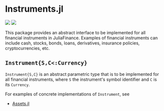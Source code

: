 # Instruments.jl

[travis-url]:   https://travis-ci.org/JuliaFinance/Instruments.jl
[travis-s-img]: https://travis-ci.org/JuliaFinance/Instruments.jl.svg
[travis-m-img]: https://travis-ci.org/JuliaFinance/Instruments.jl.svg?branch=main

[![][travis-s-img]][travis-url] [![][travis-m-img]][travis-url]

This package provides an abstract interface to be implemented for all financial instruments in JuliaFinance. Examples of financial instruments can include cash, stocks, bonds, loans, derivatives, insurance policies, cryptocurrencies, etc. 

## `Instrument{S,C<:Currency}`

`Instrument{S,C}` is an abstract parametric type that is to be implemented for all financial instruments, where `S` the instrument's symbol identifier and `C` is its `Currency`.

For examples of concrete implementations of `Instrument`, see

- [Assets.jl](https://github.com/JuliaFinance/Assets.jl.git)
